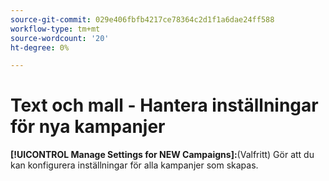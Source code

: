 ```yaml
---
source-git-commit: 029e406fbfb4217ce78364c2d1f1a6dae24ff588
workflow-type: tm+mt
source-wordcount: '20'
ht-degree: 0%

---
```

# Text och mall - Hantera inställningar för nya kampanjer

**[!UICONTROL Manage Settings for NEW Campaigns]:**(Valfritt) Gör att du kan konfigurera inställningar för alla kampanjer som skapas.
